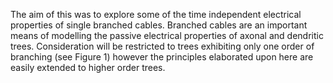 The aim of this was to explore some of the time independent electrical properties 
of single branched cables. Branched cables are an important means of modelling the passive electrical 
properties of axonal and dendritic trees. Consideration will be restricted to trees exhibiting only one 
order of branching (see Figure 1) however the principles elaborated upon here are easily extended to 
higher order trees.
